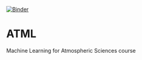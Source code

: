 [![Binder](https://mybinder.org/badge_logo.svg)](https://mybinder.org/v2/gh/MatiasJJ/ATML/edits)

# ATML
Machine Learning for Atmospheric Sciences course


